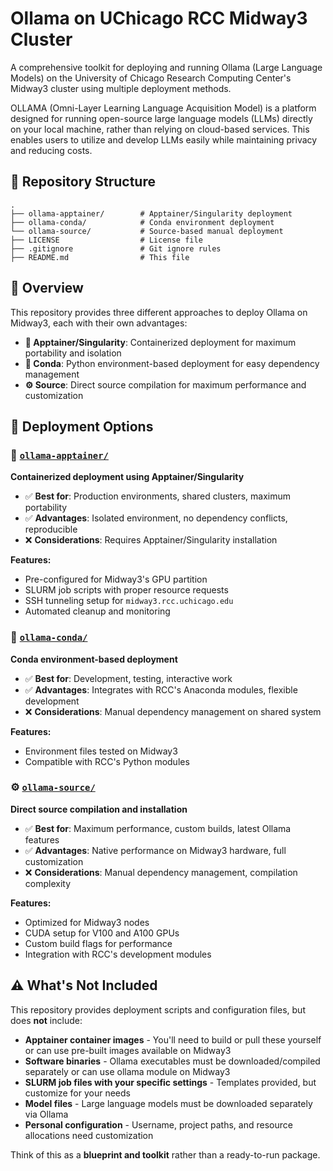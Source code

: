 # Ollama on UChicago RCC Midway3 Cluster

A comprehensive toolkit for deploying and running Ollama (Large Language Models) on the University of Chicago Research Computing Center's Midway3 cluster using multiple deployment methods.

OLLAMA (Omni-Layer Learning Language Acquisition Model) is a platform designed for running open-source large language models (LLMs) directly on your local machine, rather than relying on cloud-based services. This enables users to utilize and develop LLMs easily while maintaining privacy and reducing costs.

## 📁 Repository Structure

```
.
├── ollama-apptainer/        # Apptainer/Singularity deployment
├── ollama-conda/            # Conda environment deployment
└── ollama-source/           # Source-based manual deployment
├── LICENSE                  # License file
├── .gitignore               # Git ignore rules
├── README.md                # This file
```

## 🎯 Overview

This repository provides three different approaches to deploy Ollama on Midway3, each with their own advantages:

- **🐳 Apptainer/Singularity**: Containerized deployment for maximum portability and isolation
- **🐍 Conda**: Python environment-based deployment for easy dependency management
- **⚙️ Source**: Direct source compilation for maximum performance and customization

## 📂 Deployment Options

### 🐳 [`ollama-apptainer/`](./ollama-apptainer/)
**Containerized deployment using Apptainer/Singularity**

- ✅ **Best for**: Production environments, shared clusters, maximum portability
- ✅ **Advantages**: Isolated environment, no dependency conflicts, reproducible
- ❌ **Considerations**: Requires Apptainer/Singularity installation

**Features:**
- Pre-configured for Midway3's GPU partition
- SLURM job scripts with proper resource requests
- SSH tunneling setup for `midway3.rcc.uchicago.edu`
- Automated cleanup and monitoring

### 🐍 [`ollama-conda/`](./ollama-conda/)
**Conda environment-based deployment**

- ✅ **Best for**: Development, testing, interactive work
- ✅ **Advantages**: Integrates with RCC's Anaconda modules, flexible development
- ❌ **Considerations**: Manual dependency management on shared system

**Features:**
- Environment files tested on Midway3
- Compatible with RCC's Python modules

### ⚙️ [`ollama-source/`](./ollama-source/)
**Direct source compilation and installation**

- ✅ **Best for**: Maximum performance, custom builds, latest Ollama features
- ✅ **Advantages**: Native performance on Midway3 hardware, full customization
- ❌ **Considerations**: Manual dependency management, compilation complexity

**Features:**
- Optimized for Midway3 nodes
- CUDA setup for V100 and A100 GPUs
- Custom build flags for performance
- Integration with RCC's development modules

## ⚠️ What's Not Included

This repository provides deployment scripts and configuration files, but does **not** include:

- **Apptainer container images** - You'll need to build or pull these yourself or can use pre-built images available on Midway3
- **Software binaries** - Ollama executables must be downloaded/compiled separately or can use ollama module on Midway3
- **SLURM job files with your specific settings** - Templates provided, but customize for your needs
- **Model files** - Large language models must be downloaded separately via Ollama
- **Personal configuration** - Username, project paths, and resource allocations need customization

Think of this as a **blueprint and toolkit** rather than a ready-to-run package.